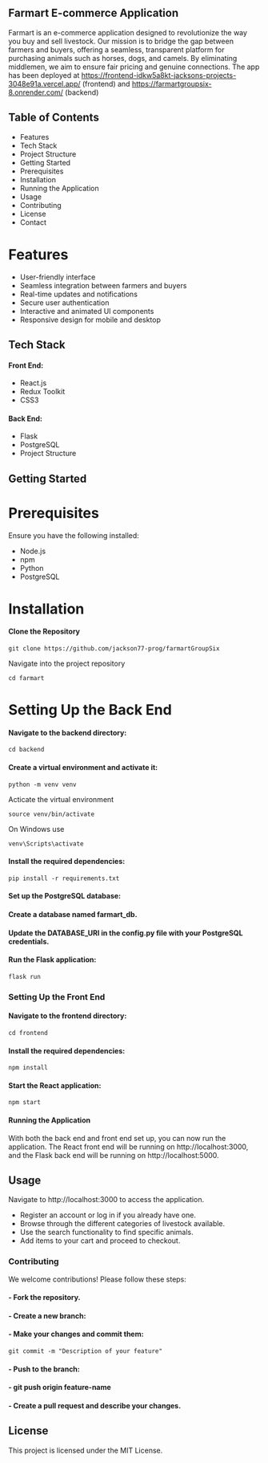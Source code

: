 ## Farmart E-commerce Application
Farmart is an e-commerce application designed to revolutionize the way you buy and sell livestock.
Our mission is to bridge the gap between farmers and buyers, offering a seamless, transparent platform for purchasing animals such as horses, dogs, and camels.
By eliminating middlemen, we aim to ensure fair pricing and genuine connections. The app has been deployed at https://frontend-idkw5a8kt-jacksons-projects-3048e91a.vercel.app/ (frontend) and https://farmartgroupsix-8.onrender.com/ (backend)

## Table of Contents
* Features
* Tech Stack
* Project Structure
* Getting Started
* Prerequisites
* Installation
* Running the Application
* Usage
* Contributing
* License
* Contact


# Features
- User-friendly interface
- Seamless integration between farmers and buyers
- Real-time updates and notifications
- Secure user authentication
- Interactive and animated UI components
- Responsive design for mobile and desktop


## Tech Stack

#### Front End:

- React.js
- Redux Toolkit
- CSS3

#### Back End:

- Flask
- PostgreSQL
- Project Structure

<!-- ## Project Structure

![alt text](image.png) -->


## Getting Started

# Prerequisites
Ensure you have the following installed:

- Node.js
- npm
- Python
- PostgreSQL


# Installation

#### Clone the Repository


` git clone https://github.com/jackson77-prog/farmartGroupSix `

Navigate into the project repository

` cd farmart `


# Setting Up the Back End

#### Navigate to the backend directory:


` cd backend `


#### Create a virtual environment and activate it:


` python -m venv venv `

Acticate the virtual environment

` source venv/bin/activate `

On Windows use

`venv\Scripts\activate`


#### Install the required dependencies:


` pip install -r requirements.txt `

#### Set up the PostgreSQL database:

#### Create a database named farmart_db.
#### Update the DATABASE_URI in the config.py file with your PostgreSQL credentials.
#### Run the Flask application:


` flask run `


### Setting Up the Front End

#### Navigate to the frontend directory:


` cd frontend `

#### Install the required dependencies:

` npm install `


#### Start the React application:


` npm start `


#### Running the Application


With both the back end and front end set up, you can now run the application. The React front end will be running on http://localhost:3000, and the Flask back end will be running on http://localhost:5000.

## Usage
Navigate to http://localhost:3000 to access the application.
- Register an account or log in if you already have one.
- Browse through the different categories of livestock available.
- Use the search functionality to find specific animals.
- Add items to your cart and proceed to checkout.


### Contributing
We welcome contributions! Please follow these steps:

#### - Fork the repository.

#### - Create a new branch:

#### - Make your changes and commit them:


` git commit -m "Description of your feature" `


#### - Push to the branch:

#### - git push origin feature-name


#### - Create a pull request and describe your changes.

## License
This project is licensed under the MIT License.


